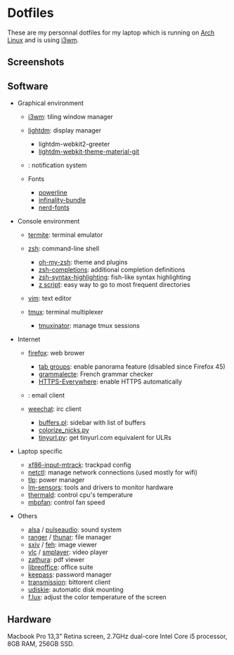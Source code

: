 # Dotfiles

These are my personnal dotfiles for my laptop which is running on [Arch Linux](https://www.archlinux.org/) and is using [i3wm](http://i3wm.org/).

## Screenshots

## Software

- Graphical environment

   - [i3wm](http://i3wm.org/): tiling window manager
   - [lightdm](https://www.freedesktop.org/wiki/Software/LightDM/): display manager

      - lightdm-webkit2-greeter
      - [lightdm-webkit-theme-material-git](https://github.com/artur9010/lightdm-webkit-material)

   - : notification system
   - Fonts

      - [powerline](https://github.com/powerline/fonts)
      - [infinality-bundle](https://wiki.archlinux.org/index.php/Infinality)
      - [nerd-fonts](https://github.com/ryanoasis/nerd-fonts)

- Console environment

   - [termite](https://github.com/thestinger/termite): terminal emulator
   - [zsh](http://www.zsh.org/): command-line shell

      - [oh-my-zsh](https://github.com/robbyrussell/oh-my-zsh): theme and plugins
      - [zsh-completions](https://github.com/zsh-users/zsh-completions): additional completion definitions
      - [zsh-syntax-highlighting](https://github.com/zsh-users/zsh-syntax-highlighting): fish-like syntax highlighting
      - [z script](https://github.com/rupa/z): easy way to go to most frequent directories

   - [vim](http://www.vim.org/): text editor
   - [tmux](https://tmux.github.io/): terminal multiplexer

      - [tmuxinator](https://github.com/tmuxinator/tmuxinator): manage tmux sessions

- Internet

   - [firefox](https://www.mozilla.org/en-US/firefox/desktop/): web brower

      - [tab groups](https://addons.mozilla.org/en-us/firefox/addon/tab-groups-panorama/): enable panorama feature (disabled since Firefox 45)
      - [grammalecte](https://addons.mozilla.org/en-US/firefox/addon/grammalecte-fr/): French grammar checker
      - [HTTPS-Everywhere](https://addons.mozilla.org/en-US/firefox/addon/https-everywhere/): enable HTTPS automatically

   - : email client
   - [weechat](https://weechat.org/): irc client

      - [buffers.pl](https://weechat.org/scripts/source/buffers.pl.html/): sidebar with list of buffers
      - [colorize_nicks.py](https://weechat.org/scripts/source/colorize_nicks.py.html/)
      - [tinyurl.py](https://weechat.org/scripts/source/tinyurl.py.html/): get tinyurl.com equivalent for ULRs

- Laptop specific

   - [xf86-input-mtrack](https://github.com/p2rkw/xf86-input-mtrack): trackpad config
   - [netctl](https://github.com/joukewitteveen/netctl): manage network connections (used mostly for wifi)
   - [tlp](http://linrunner.de/en/tlp/tlp.html): power manager
   - [lm-sensors](lm-sensors.org): tools and drivers to monitor hardware
   - [thermald](https://github.com/01org/thermal_daemon): control cpu's temperature
   - [mbpfan](https://github.com/dgraziotin/mbpfan): control fan speed

- Others

   - [alsa](http://www.alsa-project.org/main/index.php/Main_Page) / [pulseaudio](https://www.freedesktop.org/wiki/Software/PulseAudio/): sound system
   - [ranger](http://ranger.nongnu.org/) / [thunar](http://docs.xfce.org/xfce/thunar/start): file manager
   - [sxiv](https://github.com/muennich/sxiv) / [feh](http://feh.finalrewind.org/): image viewer
   - [vlc](https://www.videolan.org/vlc/) / [smplayer](http://smplayer.sourceforge.net/): video player
   - [zathura](https://pwmt.org/projects/zathura/): pdf viewer
   - [libreoffice](https://www.libreoffice.org/): office suite
   - [keepass](http://keepass.info/): password manager
   - [transmission](https://www.transmissionbt.com/): bittorent client
   - [udiskie](https://www.freedesktop.org/wiki/Software/udisks/): automatic disk mounting
   - [f.lux](https://justgetflux.com/): adjust the color temperature of the screen

## Hardware

Macbook Pro 13,3" Retina screen, 2.7GHz dual-core Intel Core i5 processor, 8GB RAM, 256GB SSD.
